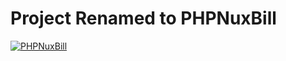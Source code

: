 # Project Renamed to PHPNuxBill

[![PHPNuxBill](https://github.com/hotspotbilling/phpnuxbill/blob/master/install/img/logo.png)](https://github.com/hotspotbilling/)
